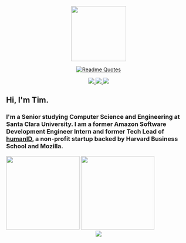<div align="center">
  <img src="https://timhradil.com/logo.png" width=150>  
  
  [![Readme Quotes](https://quotes-github-readme.vercel.app/api?type=horizontal&theme=dark&quote=Any%20sufficiently%20advanced%20technology%20is%20indistinguishable%20from%20magic.&author=Arthur%20C.%20Clarke)](https://github.com/piyushsuthar/github-readme-quotes)
  
  <div>
    <a href="https://linkedin.com/in/timhradil">
      <img src="https://img.shields.io/badge/LinkedIn-blue?logo=linkedin&logoColor=white&style=for-the-badge">
    </a>
    <a href="mailto:timhradil@gmail.com">
      <img src="https://img.shields.io/badge/Gmail-D14836?style=for-the-badge&logo=gmail&logoColor=white">
    </a>
    <a href="https://timhradil.com">
      <img src="https://img.shields.io/badge/website-000000?style=for-the-badge&logo=About.me&logoColor=white">
    </a>
  </div>
</div>

## Hi, I'm Tim.
### I'm a Senior studying Computer Science and Engineering at Santa Clara University. I am a former Amazon Software Development Engineer Intern and former Tech Lead of [humanID](https://human-id.org), a non-profit startup backed by Harvard Business School and Mozilla.

<div>  
  <img src="https://github-readme-stats.vercel.app/api/top-langs/?username=timhradil&exclude_repo=College-Map,timhradil,collegeMentalHealthRankings&theme=dark&langs_count=3)](https://github.com/anuraghazra/github-readme-stats" height=200>
  <img src="https://github-readme-stats.vercel.app/api?username=timhradil&theme=dark&count_private=true" height=200>
</div>

<div align="center">
  <img src="https://spotify-github-profile.vercel.app/api/view?uid=275d376lt75w1s61nbe2nri34&cover_image=true&theme=default&show_offline=true&background_color=121212&interchange=true"
</div>
